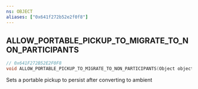 ```yaml
---
ns: OBJECT
aliases: ["0x641f272b52e2f0f8"]
---
```

## ALLOW_PORTABLE_PICKUP_TO_MIGRATE_TO_NON_PARTICIPANTS

```c
// 0x641F272B52E2F0F8
void ALLOW_PORTABLE_PICKUP_TO_MIGRATE_TO_NON_PARTICIPANTS(Object object, bool Allow);
```

Sets a portable pickup to persist after converting to ambient

